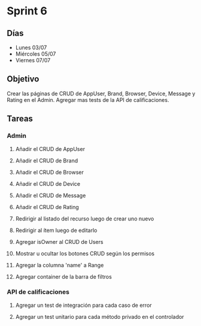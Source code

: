 # Sprint 6

## Días

- Lunes 03/07
- Miércoles 05/07
- Viernes 07/07

## Objetivo

Crear las páginas de CRUD de AppUser, Brand, Browser, Device, Message y Rating en el Admin. Agregar mas tests de la API de calificaciones.

## Tareas

### Admin

1. Añadir el CRUD de AppUser

2. Añadir el CRUD de Brand

3. Añadir el CRUD de Browser

4. Añadir el CRUD de Device

5. Añadir el CRUD de Message

6. Añadir el CRUD de Rating

7. Redirigir al listado del recurso luego de crear uno nuevo

8. Redirigir al ítem luego de editarlo

9. Agregar isOwner al CRUD de Users

10. Mostrar u ocultar los botones CRUD según los permisos

11. Agregar la columna 'name' a Range

12. Agregar container de la barra de filtros

### API de calificaciones

1. Agregar un test de integración para cada caso de error

2. Agregar un test unitario para cada método privado en el controlador